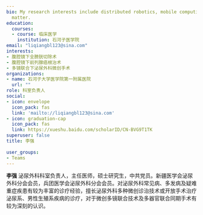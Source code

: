 ```yaml
---
bio: My research interests include distributed robotics, mobile computing and programmable
  matter.
education:
  courses:
  - course: 临床医学
    institution: 石河子医学院
email: "liqiangbl123@sina.com"
interests:
- 腹腔镜下全膀胱切除术
- 腹腔镜下前列腺癌根治术
- 多镜联合下泌尿外科微创手术
organizations:
- name: 石河子大学医学院第一附属医院
  url: ""
role: 科室负责人
social:
- icon: envelope
  icon_pack: fas
  link: 'mailto://liqiangbl123@sina.com'
- icon: graduation-cap
  icon_pack: fas
  link: https://xueshu.baidu.com/scholarID/CN-BVG9T1TK
superuser: false
title: 李强
  
user_groups:
- Teams
---
```


**李强** 泌尿外科科室负责人，主任医师，硕士研究生，中共党员。新疆医学会泌尿外科分会会员，兵团医学会泌尿外科分会会员。对泌尿外科常见病、多发病及疑难重症疾患有较为丰富的诊疗经验，擅长泌尿外科多种微创诊治技术或开放手术治疗泌尿系、男性生殖系疾病的诊疗，对于微创多镜联合技术及多器官联合同期手术有较为深刻的认识。
